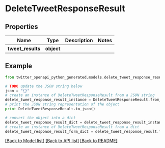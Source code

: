 # DeleteTweetResponseResult


## Properties
Name | Type | Description | Notes
------------ | ------------- | ------------- | -------------
**tweet_results** | **object** |  | 

## Example

```python
from twitter_openapi_python_generated.models.delete_tweet_response_result import DeleteTweetResponseResult

# TODO update the JSON string below
json = "{}"
# create an instance of DeleteTweetResponseResult from a JSON string
delete_tweet_response_result_instance = DeleteTweetResponseResult.from_json(json)
# print the JSON string representation of the object
print DeleteTweetResponseResult.to_json()

# convert the object into a dict
delete_tweet_response_result_dict = delete_tweet_response_result_instance.to_dict()
# create an instance of DeleteTweetResponseResult from a dict
delete_tweet_response_result_form_dict = delete_tweet_response_result.from_dict(delete_tweet_response_result_dict)
```
[[Back to Model list]](../README.md#documentation-for-models) [[Back to API list]](../README.md#documentation-for-api-endpoints) [[Back to README]](../README.md)


